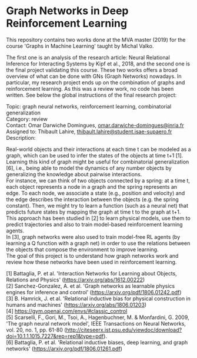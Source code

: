 # Graph Networks in Deep Reinforcement Learning

This repository contains two works done at the MVA master (2019) for the course 'Graphs in Machine Learning' taught by Michal Valko.

The first one is an analysis of the research article: Neural Relational Inference for Interacting Systems by Kipf et al., 2018, and the second one is the final project validating this course. These two works offers a broad overview of what can be done with GNs (Graph Networks) nowadays. In particular, my research project ends up on the combination of graphs and reinforcement learning. As this was a review work, no code has been written. See below the global instructions of the final research project:

Topic:  graph neural networks, reinforcement learning, combinatorial generalization  
Category: review  
Contact: Omar Darwiche Domingues, omar.darwiche-domingues@inria.fr  
Assigned to:  Thibault Lahire,  thibault.lahire@student.isae-supaero.fr  
Description:

Real-world objects and their interactions at each time t can be modeled as a graph, which can be used to infer the states of the objects at time t+1 [1]. Learning this kind of graph might be useful for combinatorial generalization [6], i.e., being able to model the dynamics of any number objects by generalizing the knowledge about pairwise interactions.  
For instance, we can think of two objects connected by a spring: at a time t, each object represents a node in a graph and the spring represents an edge. To each node, we associate a state (e.g., position and velocity) and the edge describes the interaction between the objects (e.g. the spring constant). Then, we might try to learn a function (such as a neural net) that predicts future states by mapping the graph at time t to the graph at t+1. This approach has been studied in [2] to learn physical models, use them to predict trajectories and also to train model-based reinforcement learning agents.  
In [3],  graph networks were also used to train model-free RL agents (by learning a Q function with a graph net) in order to use the relations between the objects that compose the environment to improve learning.  
The goal of this project is to understand how graph networks work and review how these networks have been used in reinforcement learning.

[1] Battaglia, P. et al. 'Interaction Networks for Learning about Objects, Relations and Physics' (https://arxiv.org/abs/1612.00222)  
[2] Sanchez-Gonzalez, A. et al. 'Graph networks as learnable physics engines for inference and control' (https://arxiv.org/pdf/1806.01242.pdf)  
[3]  B. Hamrick, J. et al. 'Relational inductive bias for physical construction in humans and machines' (https://arxiv.org/abs/1806.01203)  
[4] https://gym.openai.com/envs/#classic_control  
[5] Scarselli, F., Gori, M., Tsoi, A., Hagenbuchner, M. & Monfardini, G. 2009, 'The graph neural network model', IEEE Transactions on Neural Networks, vol. 20, no. 1, pp. 61-80 (http://citeseerx.ist.psu.edu/viewdoc/download?doi=10.1.1.1015.7227&rep=rep1&type=pdf).  
[6] Battaglia, P. et al. 'Relational inductive biases, deep learning, and graph networks' (https://arxiv.org/pdf/1806.01261.pdf)  
